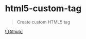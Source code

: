 # html5-custom-tag

> Create custom HTML5 tag

[![Github]](https://github.com/nadimsheikh07/html5-custom-tag)
